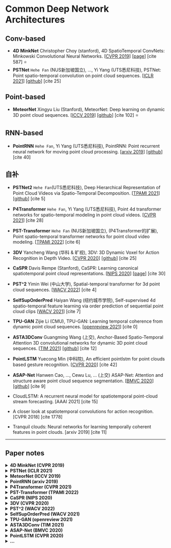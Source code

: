 # Common Deep Network Architectures

## Conv-based
- **4D MinkNet** Christopher Choy (stanford), 4D SpatioTemporal ConvNets: Minkowski Convolutional Neural Networks. [[CVPR 2019](https://openaccess.thecvf.com/content_CVPR_2019/papers/Choy_4D_Spatio-Temporal_ConvNets_Minkowski_Convolutional_Neural_Networks_CVPR_2019_paper.pdf)] [[page](https://nvidia.github.io/MinkowskiEngine/overview.html)] [cite 587] :star:
- **PSTNet** `Hehe Fan` (NUS新加坡国立), ..., Yi Yang (UTS悉尼科技), PSTNet: Point spatio-temporal convolution on point cloud sequences. [[ICLR 2021](https://arxiv.org/pdf/2205.13713)] [[github](https://github.com/hehefan/Point-Spatio-Temporal-Convolution)] [cite 25]

## Point-based
- **MeteorNet** Xingyu Liu (Stanford), MeteorNet: Deep learning on dynamic 3D point cloud sequences. [[ICCV 2019](https://openaccess.thecvf.com/content_ICCV_2019/papers/Liu_MeteorNet_Deep_Learning_on_Dynamic_3D_Point_Cloud_Sequences_ICCV_2019_paper.pdf)] [[github](https://github.com/xingyul/meteornet)] [cite 102] :star:


## RNN-based

- **PointRNN** `Hehe Fan`, Yi Yang (UTS悉尼科技), PointRNN: Point recurrent neural network for moving point cloud processing. [[arxiv 2019](https://arxiv.org/pdf/1910.08287)] [[github](https://github.com/hehefan/PointRNN)] [cite 40]


## 自补
- **PSTNet2** `Hehe Fan`(UTS悉尼科技), Deep Hierarchical Representation of Point Cloud Videos via Spatio-Temporal Decomposition. [[TPAMI 2021](https://ieeexplore.ieee.org/abstract/document/9650574/)] [[github](https://github.com/hehefan/PSTNet2)] [cite 5]

- **P4Transformer** `Hehe Fan`, Yi Yang (UTS悉尼科技), Point 4d transformer networks for spatio-temporal modeling in point cloud videos. [[CVPR 2021](http://openaccess.thecvf.com/content/CVPR2021/papers/Fan_Point_4D_Transformer_Networks_for_Spatio-Temporal_Modeling_in_Point_Cloud_CVPR_2021_paper.pdf)] [cite 28]

- **PST-Transformer** `Hehe Fan` (NUS新加坡国立), (P4Transformer的扩展), Point spatio-temporal transformer networks for point cloud video modeling. [[TPAMI 2022](https://ieeexplore.ieee.org/abstract/document/9740525)] [cite 6]

- **3DV** Yancheng Wang (华科 & 旷视), 3DV: 3D Dynamic Voxel for Action Recognition in Depth Video. [[CVPR 2020](http://openaccess.thecvf.com/content_CVPR_2020/papers/Wang_3DV_3D_Dynamic_Voxel_for_Action_Recognition_in_Depth_Video_CVPR_2020_paper.pdf)] [[github](https://github.com/3huo/3DV-Action)] [cite 25]

- **CaSPR** Davis Rempe (Stanford), CaSPR: Learning canonical spatiotemporal point cloud representations. [[NIPS 2020](https://proceedings.neurips.cc/paper/2020/file/9de6d14fff9806d4bcd1ef555be766cd-Paper.pdf)] [[page](https://geometry.stanford.edu/projects/caspr/)] [cite 30]

- **PST^2** Yimin Wei (中山大学), Spatial-temporal transformer for 3d point cloud sequences. [[WACV 2022](https://openaccess.thecvf.com/content/WACV2022/papers/Wei_Spatial-Temporal_Transformer_for_3D_Point_Cloud_Sequences_WACV_2022_paper.pdf)] [cite 4]

- **SelfSupOrderPred** Haiyan Wang (纽约城市学院), Self-supervised 4d spatio-temporal feature learning via order prediction of sequential point cloud clips [[WACV 2021](https://openaccess.thecvf.com/content/WACV2021/papers/Wang_Self-Supervised_4D_Spatio-Temporal_Feature_Learning_via_Order_Prediction_of_Sequential_WACV_2021_paper.pdf)] [cite 7]

- **TPU-GAN** Zijie Li (CMU), TPU-GAN: Learning temporal coherence from dynamic point cloud sequences. [[openreview 2021](https://openreview.net/pdf?id=FEBFJ98FKx)] [cite 0]


- **ASTA3DConv** Guangming Wang (上交), Anchor-Based Spatio-Temporal Attention 3D convolutional networks for dynamic 3D point cloud sequences. [[TIM 2021](https://arxiv.org/pdf/2012.10860)] [[github](https://github.com/IRMVLab/ASTA3DConv)] [cite 12]


- **PointLSTM** Yuecong Min (中科院), An efficient pointlstm for point clouds based gesture recognition. [[CVPR 2020](http://openaccess.thecvf.com/content_CVPR_2020/papers/Min_An_Efficient_PointLSTM_for_Point_Clouds_Based_Gesture_Recognition_CVPR_2020_paper.pdf)] [cite 42]


- **ASAP-Net** Hanwen Cao, ..., Cewu Lu, ... (上交) ASAP-Net: Attention and structure aware point cloud sequence segmentation. [[BMVC 2020](https://arxiv.org/pdf/2008.05149.pdf)] [[github](https://github.com/intrepidChw/ASAP-Net)] [cite 9]


- CloudLSTM: A recurrent neural model for spatiotemporal point-cloud stream forecasting. [AAAI 2021] [cite 15]


- A closer look at spatiotemporal convolutions for action recognition. [CVPR 2018] [cite 1778]


- Tranquil clouds: Neural networks for learning temporally coherent features in point clouds. [arxiv 2019] [cite 11]

- - -

## Paper notes


<details>
<summary><b> 4D MinkNet (CVPR 2019) </b></summary>

- 关于sparse tensor，定义为坐标矩阵C，和特征矩阵F，参论文Sec.3.1；关于spare conv，参论文Sec.3.2，
- 注意MinkNet的输入其实是voxel，关于数据预处理：先要量化并生成sparse tensor；
    ![MinkNet_quant](assets_ch2/MinkNet_quant.png)
    ![MinkNet_quant2](assets_ch2/MinkNet_quant2.png)
- 以上可结合page链接中的package文档理解；
- 关于模型，给了MinkowskiNet18和MinkowskiUNet32，分别仿照ResNet18和UNet；
- 为了促进时序一致性，引入Trilateral Stationary-CRF，这里“三边”包括：3D space, 1D time, 3D chromatic space; 
- 关于CRF，暂不深究，后续用到的话，参考网络博客（deeplabv1-v2中有用到），以及代码实现去理解；

<summary>
</details>


<details>
<summary><b> PSTNet (ICLR 2021) </b></summary>

- 应用：3D行为识别，4D语义分割；
- 在建模点云序列上，号称PST conv是第一个解耦空间和时间，以此建立的PSTNet号称是这方面的第一个DNN；
- 论文Sec.3.2.1中，介绍了将卷积核W分解为空间卷积核S，以及时间卷积核T；考虑到平移的连续性，进一步将空间卷积核S，替换为关于平移量的函数f，通常f可以被MLP实现，但作者选用了更轻量化的方式，仅用2个矩阵表示；
- PST conv图示：注意图中的subsampling rate是空间上的降采样率，temporal stride是时间上的步长。
    ![PSTconv](assets_ch2/PSTconv.png)
- PST transposed conv图示：([P1;F1],...,[P5;F5])经过卷积后，得到序列([P1';F1'],...[P3';F3'])，现在要生成P1~P5的新特征F"；分为三步:(a)基于F'进行时序上的转置卷积得到M'，主观上是把1帧特征变成了3帧的特征；(b)时序上插值：对于第1/3/5帧，直接用M1'/M2'/M3'即可，对应图中只有2个点，对于第2/4帧，主观上是在插值，所以要分别结合M1'和M2'，以及M2'和M3'的结果，对应图中有4个点；(c)空间上的插值：这个沿用pointnet++中的方式，基于距离的逆进行加权。
    ![PSTconv_transposed](assets_ch2/PSTconv_transposed.png)
- 文中称，由于点云的不规则和无序性，感受野不能靠空间降采样率来增大，所以需要逐步增大point tube中的空间搜索半径r；
- PSTNet for 3D action recognition：6 PSTconv + 1 FC_layer；test on dataset `MSR-Action3D` (Li et al., 2010), `NTU RGBD 60/120` (Shahroudy et al., 2016)
- PSTNet for 4D semantic segmentation：4 PSTconv + 4 PST_transp_conv; test on dataset `Synthia 4D` (Choy et al., 2019)
- PST conv的输出可视化：对运动区域有较高的激活
    ![PSTconv_vis](assets_ch2/PSTconv_vis.png)

<summary>
</details>


<details>
<summary><b> MeteorNet (ICCV 2019) </b></summary>

- 应用：分类、分割、场景流估计
- 点云序列的3个性质：1. 帧内无序，这个自然，点云中点的顺序不能影响模型输出；2. 帧间有序，改变一个点的时间戳，意味着把该点移到了另一帧，此时应该改变特征向量；3.时空度量，认为在空间和时间上都靠近的才是近邻。
- Meteor Module：inspired by PointNet. 给了两种更新特征向量的方式：1.Meteor-rel关注帧间对应关系，因此将每个point pair的2个特征fi,fj都concat起来，在场景流估计任务中用到该模块；2.Meteor-ind认为对于分类/分割这种任务，帧间对应关系不重要，所以只concat了fj的特征。
    ![Meteor_module](assets_ch2/Meteor_module.png)
- 上述Meteor module中的近邻，是时间和空间层面上的，可以通过2种方式得到：1. direct grouping，一个物体能移动的最大距离，随着时间的增加而增加，故直接分组，就是随着|t-t'|的增大，增大分组半径；2.chained-flow grouping，利用已有的场景流估计方法比如FlowNet3D，估计t和t-1相邻两帧的point motion，可以得到t帧中的pi在t-1帧中的对应点（虚拟点），为了找到pi在t-2帧中的对应点，先要根据t-1帧中的点的flow，插值出t-1帧中虚拟点的flow，然后就能得到pi到t-2帧的flow，迭代进行，就能得到pi到每一帧的对应点；这种方式侧重跟踪每个点的运动规矩，可以使分组半径更小，提高计算效率。
    ![Meteor_grouping](assets_ch2/Meteor_grouping.png)
- Early/Late Fusion: Early模式先使用Meteor模块，使得不同帧的点从一开始就混合在一起；Late模式先分别处理每帧点云，再通过Meteor模块；MeteorNet-cls和MeteorNet-seg使用了Early fusion；MeteorNet-flow采用了Late fusion；
    ![MeteorNet](assets_ch2/MeteorNet.png)
- 下面展示MeteorNet-seg和MeteorNet-flow的网络结构；看起来是UNet样式；
    ![MeteorNet_seg_flow](assets_ch2/MeteorNet_seg_flow.png)
- 文中还给了一个toy实验：在一个cube中放一个点，它能处于静态，或者低/中/高速运动共4种状态，要求网络对其分类。对比了基于grid occupancy输入的FaF和MinkNet和基于point的MeteorNet。该实验是用来证明，在grid上堆叠卷积来提升表达能力，是不充分不高效的。

- 来自ASTA3DConv的评价：MeteorNet only use max pooling for the
feature aggregation after grouping, which losses information

<summary>
</details>



<details>
<summary><b> PointRNN (arxiv 2019) </b></summary>

- **应用**：预测3D场景流（scene flow）
- **概览**：首先，宏观比较RNN和PointRNN，前者处理向量，后者将其扩展到矩阵，此外由于点云的无序性，PointRNN要给输入、输出和状态，都添加点云坐标（因为每一个RNN的步骤，都需要基于坐标确定时空层面的近邻）
    ![PointRNN_vs_RNN](assets_ch2/PointRNN_vs_RNN.png)
- **具体操作**：图(a)中是RNN的操作，将输入$x_t$和状态$s_{t-1}$两者concat，然后再变回$d'$维，作为新的状态$s_t$；图(b)是PointRNN的操作，核心是公式2，给当前帧$P_t$中的每个点（作为查询点），查训它在上一帧$P_{t-1}$中的近邻（即时空层面的近邻，用KNN或ball-query），然后将查询点的特征，近邻的状态，近邻到查训点的坐标偏移这三者concat，送入共享的FC层进行维度变换，池化后得到新的状态，这个状态融合了点云序列过去的特征和当前的特征！
    ![PointRNN](assets_ch2/PointRNN.png)
- **整体结构**（seq2seq framework）：一个PointRNN充当encoder，一个PointRNN做predictor；encoder逐帧处理点云序列，等处理完最后一帧$P_t$后，用encoder的状态初始化predictor，然后predictor把$P_t$作为输入，开始预测$\Delta{P_t}$，即scene flow。可以堆叠多个PointRNN构建分层预测结构，但是由于所有点都在每一层中进行处理，此结构的主要问题是计算量大，为此，提出一个高级模型如图(b)，该模型借鉴了PointNet++的两个组件，即sampling&grouping和feature propagation。
    ![PointRNN_archi](assets_ch2/PointRNN_archi.png)
- **模型训练 & 损失函数**：(1) teacher-forcing training，这种是把gt作为predictor的输入；(2) free-running training，这种是网络自己的预测作为输入，对应上面Fig.3(a)。作者发现，若用第一种方式训练，模型会陷入bad local optima，此时对所有输入都有$\Delta{P_t}$接近0，这个想来也自然，对于采样频率高的两个相邻点云序列，运动本身就很小；于是作者采用了第二种方式训练。至于损失函数，用的是$P$和$P'$之间的chamfer distance loss和emd loss，论文没有解释，分析这里$P$应该是gt，$P'$是预测的点云位置。
- test on one synthetic moving MNIST point cloud dataset, and two large-scale real-world datasets, Argoverse and nuScenes. 

- **来自survey(CAC 2021)的评价**：However, PointRNN lacks the local spatial features in each fram.

<summary>
</details>


<details>
<summary><b> P4Transformer (CVPR 2021) </b></summary>

- **应用**：3D动作识别，4D语义分割
- **摘要**：点云视频在空间维度上展现了不规则和无序性，在不同帧中，点的出现也无法保证一致性。点跟踪常用于捕获点云视频流中的动态信息，但是表示同一位置的点在不同帧中时有时无，使得计算精确的点轨迹非常困难，并且跟踪通常还依赖于点的颜色，因此在缺乏颜色信息的点云中容易失效。本文为了避免点跟踪，提出了Point 4D Transformer (P4Transformer) 以处理原始点云视频，本文是第一个将Transformer用于时空点云处理的工作。
- **idea示意图**：包括point 4D conv和transformer，分别用来学习时空层面的局部特征和全局特征。
    ![P4Transformer](assets_ch2/P4Transformer.png)
- **网络结构**：这里point 4D conv跟作者自己的PSTNet中的操作基本一致，它把每个时空层面的local area映射为一个向量，然后，考虑到anchor点的位置也反映了局部区域之间的关系，因此将anchor坐标和局部特征一并送入transformer。
    ![P4Transformer_archi](assets_ch2/P4Transformer_archi.png)
- **Datasets**: MSRAction3D, NTU RGBD 60/120, Synthia 4D

<summary>
</details>


<details>
<summary><b> PST-Transformer (TPAMI 2022) </b></summary>

- 本文是作者的P4Transformer的期刊扩展版；
- 贴一个对比图，具体暂不深究；
    ![PST_transformer](assets_ch2/PST_transformer.png)

<summary>
</details>


<details>
<summary><b> CaSPR (NIPS 2020) </b></summary>

- **摘要**：本文学习以物体为中心的正规化空时点云表达（object-centric **Ca**nonical **S**patiotemporal
**P**oint Cloud **R**epresentations），它能聚合和编码物体形状在空时层面的变化（spatiotemporal changes）。对空时表达的要求：1. 要能在空时层面连续捕捉物体形状，并支持任意空时分辨率的形状生成；2. 要对不规则的采样模式鲁棒；3. 要能类内泛化到未见的实例，和未见的时序（temporal dynamics）。该问题分成2个子任务：1.扩展NOCS到时间层面，得到T-NOCS，先将输入点云序列标准化；2.再利用神经常微分方程（neural ordinary differential equations, 简写Neural ODEs）学习空时的隐层表达，利用连续的标准化流学习（continuous normalizing flows，简写CNFs）形状的生成模型。

- TPU-GAN中的评价：CaSPR focuses on objectcentric tasks and thus is not available for processing multi-object collections or scenes. 

- **网络结构**：涉及背景知识较多，暂不深究；
    ![CaSPR_archi](assets_ch2/CaSPR_archi.png)

<summary>
</details>



<details>
<summary> <b> 3DV (CVPR 2020) </b> </summary>

- **要点**：The main contributions of this paper include:
    - 3DV: a novel and compact 3D motion representative manner for 3D action characterization （3DV是动态体素的意思，可用作为3D action的表达）; 
    - PointNet++ is applied to 3DV for 3D action recognition in end-to-end learning way, from point set perspective; （3DV用3Dcnn处理更直接，但作者将3DV重新转换为点集，然后基于PointNet++处理）
    - A multi-stream deep learning model is proposed to learn 3D motion and appearance feature jointly.

- **补充关于Rank Pooling**： Basura Fernando (澳国立), Rank Pooling for Action Recognition. [[TPAMI 2016](https://arxiv.org/pdf/1512.01848)] [cite 301] —— 提出temporal rank pooling来表征视频；通过[blog](https://www.cnblogs.com/jie-dcai/p/5755650.html)简单了解；

- **3DV示例**：
    - (1) Fig.1中展示了握手的3DV，需要先将点云的序列转换为binary voxel set的序列，然后才能用temporal rank pooling，将voxel set序列整合为一个voxel set，即3DV；
    - (2) ranking parameter $w\in \mathbb{R}^d$ 反映了视频帧的排序关系，它是由RankSVM优化得到，一个基本假设是，同一类action视频，得到的$w$应该是接近的，于是$w$就能作为该action视频的表达！
    - (3)  Each 3DV voxel can be jointly encoded by the corresponding $w^*$ item as motion feature and its regular 3D position index $(x, y, z)$ as spatial feature. 这里没说清楚，估计是这个意思：有了优化后的$w^*$，可用给每一帧voxel set赋予一个ranking score，该值越大，表面该帧在时序上越靠后，ranking score即作为该帧的motion feature；对于位于$(x, y, z)$处的voxel，它可能出现在不同帧，于是将不同帧的ranking score求平均作为3DV中的motion feature取值，Fig.1中展示的应该就是该score的std。
    ![3DV_vis](assets_ch2/3DV_vis.png)

- 其余内容：略

<summary>
</details>



<details>
<summary> <b> PST^2 (WACV 2022) </b> </summary>

- **应用**：3D动作识别，4D语义分割
- **摘要**：We propose **Point Spatial-Temporal Transformer** (PST2) to learn spatial-temporal representations from dynamic 3D point cloud sequences. Our PST2 consists of two major modules: a Spatio-Temporal Self-Attention (STSA) module
and a Resolution Embedding (RE) module. Our STSA module is introduced to capture the spatial-temporal context information across adjacent frames, while the RE module is
proposed to aggregate features across neighbors to enhance
the resolution of feature maps. ... test on Synthia, SemanticKITTI and MSR-Action3D.

- **网络结构**：
    ![PST2_archi](assets_ch2/PST2_archi.png)

- **子模块** 
    - Fig.2: The resolution block extracts the spatial context information from the input features, and treats these context information as an enhanced resolution to incorporate with the features produced by the feature block. This process aims at effectively extracting the spatial inter-neighborhood related information. 没太明白这些操作：分辨率block沿着空间维度divide，再沿着特征维度concat，就作为分辨率增强？！暂跳过...
    - Fig.3: Inspired by [7], we first divide spatial features $I_i^{(t)}$ into patches and then align these inter-frame spatial patches along the temporal domain based on the same seed points to form spatialtemporal patches. 暂跳过...
    ![PST2_sub](assets_ch2/PST2_sub.png)

<summary>
</details>



<details>
<summary> <b> SelfSupOrderPred (WACV 2021) </b> </summary>

- 应用：3D近邻检索；3D行为识别
- **摘要**：We propose a self-supervised schema to learn 4D spatio-temporal features by predicting the temporal order of sampled and shuffled point cloud clips. we introduce 4D convolution neural networks to predict the temporal order on a self-created large scale dataset, NTUPCLs, derived from the NTU-RGB+D dataset.

- **算法流程**
    - 若干连续的点云帧，构成一个clip，总共采样N个clip，任2个clip都没有重叠，并且总共有m帧间隔。
    - 特征学习网络，采用 4D MinkNet 和 MeteorNet 两种；
    - 把temporal order prediction当作多分类问题；比如总共有N个clip，则有N！种打乱方式，模型输出N！个概率，取对应概率最大的order作为预测；
    - The temporal order is predicted recurrently.
    ![SelfSupOrderPred_archi](assets_ch2/SelfSupOrderPred_archi.png)

<summary>
</details>


<details>
<summary> <b> TPU-GAN (openreview 2021) </b> </summary>

- 任务：用生成器进行点云上采样，在时序和空间上分别引入判别器进行对抗；
- 测试：流体动力系统中的粒子，和人体动作扫描数据；
- **摘要**：We propose a super-resolution GAN for dynamic point cloud sequences without requiring point correspondence annotation. Our model, **Temporal Point cloud Upsampling GAN** (TPU-GAN), can implicitly learn the underlying temporal coherence from point cloud sequence, which in turn guides the generator to produce temporally coherent output. 

- **网络结构**：
    ![TPU-GAN_archi](assets_ch2/TPU-GAN_archi.png)

<summary>
</details>



<details>
<summary> <b> ASTA3DConv (TIM 2021) </b> </summary>

- **应用**：3D动作识别，4D语义分割；
- **核心**
    - (1) 引入虚拟anchor构建规则的四面体结构，使ASTA3DConv能直接在原始点云序列上操作，而一般voxel-based方法要先将点云体素化；
    - (2) ASTA3DConv在给anchor聚合近邻信息时，采用了MLP+加权融合的方式，而一般point-based方法中用MLP+MaxPooling，缺乏结构化的描述能力，存在信息损失；
    - (3) ASTA3DConv对每个anchor考虑了跨帧的近邻，因此最后提取到的是"时空"近邻特征！

- **摘要**：ASTA3DConv is proposed in this paper to process dynamic
3D point cloud sequences. The proposed convolution operation
builds a regular receptive field around each point by setting
several virtual anchors around each point. The features of
neighborhood points are firstly aggregated to each anchor based
on the spatio-temporal attention mechanism. Then, anchor-based
3D convolution is adopted to aggregate these anchors’ features
to the core points... test on MSRAction3D and Synthia datasets.

- **anchor可视化**：红色点是核心点，从原始点云中FPS采样得到；浅绿和深绿点是不同帧的近邻；每个核心点都设置4个虚拟的黄色anchor点（anchor坐标可直接由公式算出），构成规则的四面体，于是可用1x4的3D卷积将anchor特征融合为核心点的特征！每个anchor会根据不同的半径，找跨帧的8个近邻点，并将它们的特征加权融合为自己的特征。
    ![ASTA3DConv_vis](assets_ch2/ASTA3DConv_vis.png)

- **细节可视化**：结合论文描述，流程还是比较直接的，注意这里输入是点云序列，$(N,3+c+1)$中的1对应timestamps，输出$(N,C')$是所有N个点的特征，这时的特征已经是汇聚了时空局部信息的特征。
    ![ASTA3DConv_detail](assets_ch2/ASTA3DConv_detail.png)

- **整体网络结构**：
    ![ASTA3DConv_archi](assets_ch2/ASTA3DConv_archi.png)

<summary>
</details>



<details>
<summary> <b> ASAP-Net (BMVC 2020) </b> </summary>

- **应用** 点云分割; test on Synthia and SemanticKITTI datasets.
- **摘要**： (1) We propose a flexible architecture called ASAP module which can be easily plugged into previous static point cloud pipeline and achieve improvement by a large margin. (2) We introduce a novel attentive temporal embedding layer to fuse the spatial local features across frames by automatically calculating attentions. (3) We present a spatio-temporal correlation strategy to exploit structural information, enforce temporal consistency and reduce computation.

- **ASAP模块结构**：(1) 输入当前帧点云$(n,3+c_1)$，及其FPS采样得到的m个center点；(2) LSA很简单，对每个center点，聚合指定半径范围内的近邻，基于MLP+MaxPooling将近邻特征传递给center得到$(m,c2)$；(3) 再将上一帧的center特征$(m,c2)$一并输入，经过图中的注意力加权和MLP，得到当前帧这m个center点的特征$(m,c_3)$；(4) 注意center特征是递归进行的，因此当前帧也能感知前序多帧的信息；
    ![ASAP_archi](assets_ch2/ASAP_archi.png)

- **时空相关性**：很简单，仅在第一帧中FPS采样得到centers，然后后续帧继续沿用这些centers，本文认为虽然后续帧可能不存在这些中心点，但它们的近邻区域是存在的。**【评】这个操作构成了一个时空tube，PSTNet(ICLR 2021)中也用到了这个概念，不过没有引用该文**。
    ![ASAP_corr](assets_ch2/ASAP_corr.png)

<summary>
</details>


<details>
<summary> <b> PointLSTM (CVPR 2020) </b> </summary>

- 应用：3D手势识别；3D行为识别；test on NVGesture, SHREC’17 and MSR Action3D. 
- **摘要**：We formulate gesture recognition as an irregular sequence recognition problem and aim to capture long-term spatial correlations across point cloud sequences. The proposed PointLSTM **combines state information from neighboring points in the past with current features to update the current states** by a weight-shared LSTM layer. ref to Fig1(b) 
    ![PointLSTM_idea](assets_ch2/PointLSTM_idea.png)

- **PointLSTM基本思想**：(1) Fig.2(a)更详细地展示了PointLSTM结构，基本对应了上图中的idea示意图及公式表述；(2) Fig.2(b)展示了变体模型PointLSTM-PSS的结构，考虑到给每个点都赋予单独的state，太耗时（应该也耗内存啊），所以PointLSTM-PSS设置一帧中的所有点都共享state，各帧的state，是由该帧包含的所有点的虚拟state（对应$(\tilde{h}, \tilde{c})_{n_t}^{(t-1)}$），执行平均池化而来，注意每帧点云包含任意点数，记为$n_t$；
    ![PointLSTM_pss](assets_ch2/PointLSTM_pss.png)

- **Neighborhood Grouping**: 文中尝试了2种分组方式，Direct grouping直接在前序帧中，找当前帧中的点$p_{t,i}$的近邻；Aligned grouping，一般是先预测反向的场景流$\Delta x_i^{(t)}$，得到$p_{t,i}$在前序帧中的对应点位置，然后基于对应点找近邻，然而场景流预测本身就很困难，作者直接把$\Delta x_i^{(t)}$用点云帧的均值点的偏移来近似代替！

- **PointLSTM嵌入FlickerNet(BMVC 2019)**：
    ![PointLSTM_archi](assets_ch2/PointLSTM_archi.png)

<summary>
</details>


<details>
<summary> <b> ... </b> </summary>

- **摘要**：

- **网络结构**：
    ![](assets_ch2/.png)

<summary>
</details>

